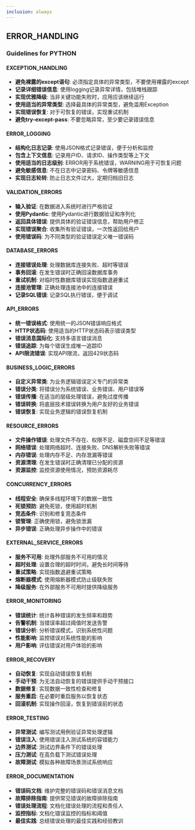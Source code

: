```yaml
---
inclusion: always
---
```


## ERROR_HANDLING

### Guidelines for PYTHON

#### EXCEPTION_HANDLING

- **避免裸露的except语句**: 必须指定具体的异常类型，不要使用裸露的except
- **记录详细错误信息**: 使用logging记录异常详情，包括堆栈跟踪
- **实现优雅降级**: 当非关键功能失败时，应用应该继续运行
- **使用适当的异常类型**: 选择最具体的异常类型，避免滥用Exception
- **实现错误恢复**: 对于可恢复的错误，实现重试机制
- **避免try-except-pass**: 不要忽略异常，至少要记录错误信息

#### ERROR_LOGGING

- **结构化日志记录**: 使用JSON格式记录错误，便于分析和监控
- **包含上下文信息**: 记录用户ID、请求ID、操作类型等上下文
- **使用适当的日志级别**: ERROR用于系统错误，WARNING用于可恢复问题
- **避免敏感信息**: 不在日志中记录密码、令牌等敏感信息
- **实现日志轮转**: 防止日志文件过大，定期归档旧日志

#### VALIDATION_ERRORS

- **输入验证**: 在数据进入系统时进行严格验证
- **使用Pydantic**: 使用Pydantic进行数据验证和序列化
- **返回具体错误**: 提供具体的验证错误信息，帮助用户修正
- **实现错误聚合**: 收集所有验证错误，一次性返回给用户
- **使用错误码**: 为不同类型的验证错误定义唯一错误码

#### DATABASE_ERRORS

- **连接错误处理**: 处理数据库连接失败、超时等错误
- **事务回滚**: 在发生错误时正确回滚数据库事务
- **重试机制**: 对临时性数据库错误实现指数退避重试
- **连接池管理**: 正确处理连接池中的连接错误
- **记录SQL错误**: 记录SQL执行错误，便于调试

#### API_ERRORS

- **统一错误格式**: 使用统一的JSON错误响应格式
- **HTTP状态码**: 使用适当的HTTP状态码表示错误类型
- **错误消息国际化**: 支持多语言错误消息
- **错误追踪**: 为每个错误生成唯一追踪ID
- **API限流错误**: 实现API限流，返回429状态码

#### BUSINESS_LOGIC_ERRORS

- **自定义异常类**: 为业务逻辑错误定义专门的异常类
- **错误分类**: 将错误分为系统错误、业务错误、用户错误等
- **错误传播**: 在适当的层级处理错误，避免过度传播
- **错误转换**: 将底层技术错误转换为用户友好的业务错误
- **错误恢复**: 实现业务逻辑的错误恢复机制

#### RESOURCE_ERRORS

- **文件操作错误**: 处理文件不存在、权限不足、磁盘空间不足等错误
- **网络错误**: 处理网络超时、连接失败、DNS解析失败等错误
- **内存错误**: 处理内存不足、内存泄漏等错误
- **资源清理**: 在发生错误时正确清理已分配的资源
- **资源监控**: 监控资源使用情况，预防资源耗尽

#### CONCURRENCY_ERRORS

- **线程安全**: 确保多线程环境下的数据一致性
- **死锁预防**: 避免死锁，使用超时机制
- **竞态条件**: 识别和修复竞态条件
- **锁管理**: 正确使用锁，避免锁泄漏
- **异步错误**: 正确处理异步操作中的错误

#### EXTERNAL_SERVICE_ERRORS

- **服务不可用**: 处理外部服务不可用的情况
- **超时处理**: 设置合理的超时时间，避免长时间等待
- **重试策略**: 实现指数退避重试策略
- **熔断器模式**: 使用熔断器模式防止级联失败
- **降级服务**: 在外部服务不可用时提供降级服务

#### ERROR_MONITORING

- **错误统计**: 统计各种错误的发生频率和趋势
- **告警机制**: 当错误率超过阈值时发送告警
- **错误分析**: 分析错误模式，识别系统性问题
- **性能影响**: 监控错误对系统性能的影响
- **用户影响**: 评估错误对用户体验的影响

#### ERROR_RECOVERY

- **自动恢复**: 实现自动错误恢复机制
- **手动干预**: 为无法自动恢复的错误提供手动干预接口
- **数据修复**: 实现数据一致性检查和修复
- **服务重启**: 在必要时重启服务以恢复状态
- **回滚机制**: 实现操作回滚，恢复到错误前的状态

#### ERROR_TESTING

- **异常测试**: 编写测试用例验证异常处理逻辑
- **错误注入**: 使用错误注入测试系统的容错能力
- **边界测试**: 测试边界条件下的错误处理
- **压力测试**: 在高负载下测试错误处理
- **故障测试**: 模拟各种故障场景测试系统响应

#### ERROR_DOCUMENTATION

- **错误码文档**: 维护完整的错误码和错误消息文档
- **故障排除指南**: 提供常见错误的故障排除指南
- **错误处理流程**: 文档化错误处理的流程和责任人
- **监控指标**: 文档化错误监控的指标和阈值
- **最佳实践**: 总结错误处理的最佳实践和经验教训
